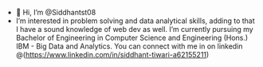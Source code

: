 - 👋 Hi, I’m @Siddhantst08
- I’m interested in problem solving and data analytical skills, adding to that I have a sound knowledge of web dev as well.
I’m currently pursuing my Bachelor of Engineering in Computer Science and Engineering (Hons.) IBM - Big Data and Analytics.
You can connect with me in on linkedin @(https://www.linkedin.com/in/siddhant-tiwari-a62155211)

<!---
Siddhantst08/Siddhantst08 is a ✨ special ✨ repository because its `README.md` (this file) appears on your GitHub profile.
You can click the Preview link to take a look at your changes.
--->

